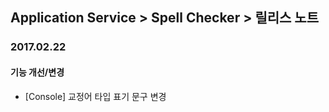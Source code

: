 ## Application Service > Spell Checker > 릴리스 노트

### 2017.02.22
#### 기능 개선/변경
* [Console] 교정어 타입 표기 문구 변경